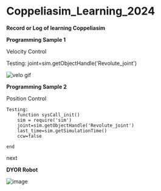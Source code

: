 # Coppeliasim_Learning_2024
**Record or Log of learning Coppeliasim**


**Programming Sample 1**

Velocity Control

Testing: 
    joint=sim.getObjectHandle('Revolute_joint')

![velo gif](https://github.com/MikkoDT/Coppeliasim_Learning_2024/assets/93197249/b108db37-de16-4764-a440-741c59097e1e)

     
**Programming Sample 2**

Position Control

    Testing: 
        function sysCall_init()
        sim = require('sim')
        joint=sim.getObjectHandle('Revolute_joint')
        last_time=sim.getSimulationTime()
        ccw=false

    end

next

****DYOR Robot****

![image](https://github.com/MikkoDT/Coppeliasim_Learning_2024/assets/93197249/6383fa0f-0ce1-4a01-86d4-ccc54a217480)


    
